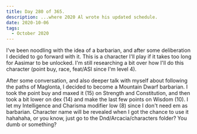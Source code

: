```yaml
---
title: Day 280 of 365.
description: ...where 2020 Al wrote his updated schedule.
date: 2020-10-06
tags:
  - October 2020
---
```


I've been noodling with the idea of a barbarian, and after some deliberation I decided to go forward with it. This is a character I'll play if it takes too long for Aasimar to be unlocked. I'm still researching a bit over how I'll do this character (point buy, race, feat/ASI since I'm level 4).

After some conversation, and also deeper talk with myself about following the paths of Maglonta, I decided to become a Mountain Dwarf barbarian. I took the point buy and maxed it (15) on Strength and Constitution, and then took a bit lower on dex (14) and make the last few points on Wisdom (10). I let my Intelligence and Charisma modifier low (8) since I don't need em as barbarian. Character name will be revealed when I got the chance to use it hahahaha, or you know, just go to the Dnd/Arcacia/characters folder? You dumb or something?